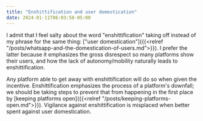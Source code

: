 ```yaml
---
title: "Enshittification and user domestication"
date: 2024-01-11T06:03:58-05:00
---
```


I admit that I feel salty about the word "enshittification" taking off instead of my phrase for the same thing: ["user domestication"]({{<relref "/posts/whatsapp-and-the-domestication-of-users.md">}}). I prefer the latter because it emphasizes the gross disrespect so many platforms show their users, and how the lack of autonomy/mobility naturally leads to enshittification.

Any platform able to get away with enshittification will do so when given the incentive. Enshittification emphasizes the process of a platform's downfall; we should be taking steps to prevent that from happening in the first place by [keeping platforms open]({{<relref "/posts/keeping-platforms-open.md">}}). Vigilance against enshittification is misplaced when better spent against user domestication.
